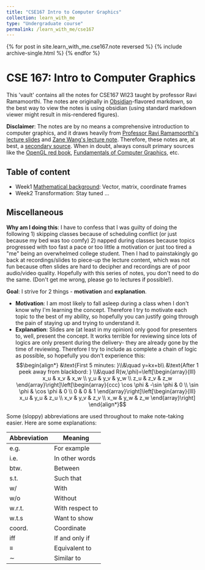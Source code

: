 ```yaml
---
title: "CSE167 Intro to Computer Graphics"
collection: learn_with_me
type: "Undergraduate course"
permalink: /learn_with_me/cse167
---
```


{% for post in site.learn_with_me.cse167.note reversed %}
  {% include archive-single.html %}
{% endfor %}


# CSE 167: Intro to Computer Graphics

This 'vault' contains all the notes for CSE167 WI23 taught by professor Ravi Ramamoorthi. The notes are originally in [Obsidian](https://obsidian.md)-flavored markdown, so the best way to view the notes is using obsidian (using standard markdown viewer might result in mis-rendered figures). 

**Disclaimer**: The notes are by no means a comprehensive introduction to computer graphics, and it draws heavily from [Professor Ravi Ramamoorthi's lecture slides](https://cseweb.ucsd.edu//~viscomp/classes/cse167/wi23/schedule.html) and [Zane Wang's lecture note](https://docs.google.com/document/d/1EKDmwVcNY_3oonShnv1sMX7cnRCCzoZZ9iebejRWs50/edit). Therefore, these notes are, at best, a [secondary source](https://www.scribbr.com/working-with-sources/primary-and-secondary-sources/). When in doubt, always consult primary sources like the [OpenGL red book](http://www.opengl-redbook.com),  [Fundamentals of Computer Graphics](https://www.amazon.com/Fundamentals-Computer-Graphics-Steve-Marschner/dp/1482229390), etc.

## Table of content

- Week1 [Mathematical background](https://publish.obsidian.md/cse167/ucsd_ms/cse167_note/0_background): Vector, matrix, coordinate frames
- Week2 Transformation: Stay tuned ...

## Miscellaneous 

**Why am I doing this**: I have to confess that I was guilty of doing the following 1) skipping classes because of scheduling conflict (or just because my bed was too comfy) 2) napped during classes because topics progressed with too fast a pace or too little a motivation or just too tired a "me" being an overwhelmed college student. Then I had to painstakingly go back at recordings/slides to piece-up the lecture content, which was not fun because often slides are hard to decipher and recordings are of poor audio/video quality. Hopefully with this series of notes, you don't need to do the same. (Don't get me wrong, please go to lectures if possible!).

**Goal**: I strive for 2 things - **motivation** and **explanation**.
- **Motivation**: I am most likely to fall asleep during a class when I don't know why I'm learning the concept. Therefore I try to motivate each topic to the best of my ability, so hopefully you can  justify going through the pain of staying up and trying to understand it.
- **Explanation**: Slides are (at least in my opinion) only good for presenters to, well, present the concept. It works terrible for reviewing since lots of logics are only present during the delivery- they are already gone by the time of reviewing. Therefore I try to include as complete a chain of logic as possible, so hopefully you don't experience this:
$$\begin{align*}
&\text{First 5 minutes: }\\&\quad y=kx+b\\
&\text{After 1 peek away from blackbord: } \\&\quad R(w,\phi)=\left[\begin{array}{lll}
x_u & x_v & x_w \\
y_u & y_v & y_w \\
z_u & z_v & z_w
\end{array}\right]\left[\begin{array}{ccc}
\cos \phi & -\sin \phi & 0 \\
\sin \phi & \cos \phi & 0 \\
0 & 0 & 1
\end{array}\right]\left[\begin{array}{lll}
x_u & y_u & z_u \\
x_v & y_v & z_v \\
x_w & y_w & z_w
\end{array}\right]
\end{align*}$$

Some (sloppy) abbreviations are used throughout to make note-taking easier. Here are some explanations:

|Abbreviation| Meaning|
|------------|----------|
|e.g.| For example |
|i.e.| In other words|
|btw.| Between|
|s.t.| Such that|
|w/| With |
|w/o| Without|
|w.r.t.| With respect to|
|w.t.s| Want to show|
|coord.| Coordinate|
|iff| If and only if |
|$\equiv$|Equivalent to|
|$\sim$|Similar to|









